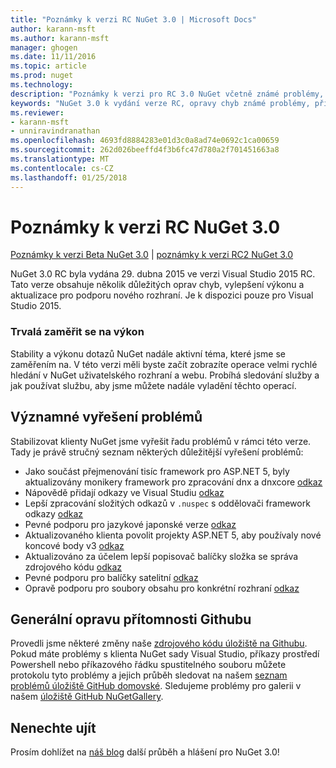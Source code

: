 ```yaml
---
title: "Poznámky k verzi RC NuGet 3.0 | Microsoft Docs"
author: karann-msft
ms.author: karann-msft
manager: ghogen
ms.date: 11/11/2016
ms.topic: article
ms.prod: nuget
ms.technology: 
description: "Poznámky k verzi pro RC 3.0 NuGet včetně známé problémy, opravy chyb, přidaných funkcí a chcete."
keywords: "NuGet 3.0 k vydání verze RC, opravy chyb známé problémy, přidat funkce, chcete"
ms.reviewer:
- karann-msft
- unniravindranathan
ms.openlocfilehash: 4693fd8884283e01d3c0a8ad74e0692c1ca00659
ms.sourcegitcommit: 262d026beeffd4f3b6fc47d780a2f701451663a8
ms.translationtype: MT
ms.contentlocale: cs-CZ
ms.lasthandoff: 01/25/2018
---
```

# <a name="nuget-30-rc-release-notes"></a>Poznámky k verzi RC NuGet 3.0

[Poznámky k verzi Beta NuGet 3.0](../release-notes/nuget-3.0-beta.md) | [poznámky k verzi RC2 NuGet 3.0](../release-notes/nuget-3.0-RC2.md)

NuGet 3.0 RC byla vydána 29. dubna 2015 ve verzi Visual Studio 2015 RC. Tato verze obsahuje několik důležitých oprav chyb, vylepšení výkonu a aktualizace pro podporu nového rozhraní.  Je k dispozici pouze pro Visual Studio 2015.

### <a name="continued-focus-on-performance"></a>Trvalá zaměřit se na výkon

Stability a výkonu dotazů NuGet nadále aktivní téma, které jsme se zaměřením na.  V této verzi měli byste začít zobrazíte operace velmi rychlé hledání v NuGet uživatelského rozhraní a webu.  Probíhá sledování služby a jak používat službu, aby jsme můžete nadále vyladění těchto operací.

## <a name="significant-issues-resolved"></a>Významné vyřešení problémů

Stabilizovat klienty NuGet jsme vyřešit řadu problémů v rámci této verze.  Tady je právě stručný seznam některých důležitější vyřešení problémů:

* Jako součást přejmenování tisíc framework pro ASP.NET 5, byly aktualizovány monikery framework pro zpracování dnx a dnxcore [odkaz](https://github.com/NuGet/Home/issues/215)
* Nápovědě přidají odkazy ve Visual Studiu [odkaz](https://github.com/NuGet/Home/issues/232)
* Lepší zpracování složitých odkazů v `.nuspec` s oddělovači framework odkazy [odkaz](https://github.com/NuGet/Home/issues/276)
* Pevné podporu pro jazykové japonské verze [odkaz](https://github.com/NuGet/Home/issues/253)
* Aktualizovaného klienta povolit projekty ASP.NET 5, aby používaly nové koncové body v3 [odkaz](https://github.com/NuGet/Home/issues/219)
* Aktualizováno za účelem lepší popisovač balíčky složka se správa zdrojového kódu [odkaz](https://github.com/NuGet/Home/issues/56)
* Pevné podporu pro balíčky satelitní [odkaz](https://github.com/NuGet/Home/issues/17)
* Opravě podporu pro soubory obsahu pro konkrétní rozhraní [odkaz](https://github.com/NuGet/Home/issues/18)

## <a name="github-presence-overhaul"></a>Generální opravu přítomnosti Githubu

Provedli jsme některé změny naše [zdrojového kódu úložiště na Githubu](http://github.com/nuget/home).  Pokud máte problémy s klienta NuGet sady Visual Studio, příkazy prostředí Powershell nebo příkazového řádku spustitelného souboru můžete protokolu tyto problémy a jejich průběh sledovat na našem [seznam problémů úložiště GitHub domovské](http://github.com/nuget/home/issues).  Sledujeme problémy pro galerii v našem [úložiště GitHub NuGetGallery](http://github.com/nuget/NuGetGallery/issues).


## <a name="stay-tuned"></a>Nenechte ujít

Prosím dohlížet na [náš blog](http://blog.nuget.org) další průběh a hlášení pro NuGet 3.0!